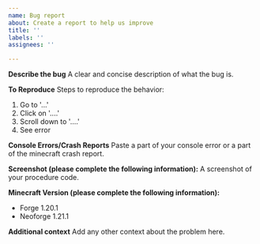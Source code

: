 ```yaml
---
name: Bug report
about: Create a report to help us improve
title: ''
labels: ''
assignees: ''

---
```


**Describe the bug**
A clear and concise description of what the bug is.

**To Reproduce**
Steps to reproduce the behavior:
1. Go to '...'
2. Click on '....'
3. Scroll down to '....'
4. See error

**Console Errors/Crash Reports**
Paste a part of your console error or a part of the minecraft crash report.

**Screenshot (please complete the following information):**
A screenshot of your procedure code.

**Minecraft Version (please complete the following information):**
 - Forge 1.20.1
 - Neoforge 1.21.1

**Additional context**
Add any other context about the problem here.

